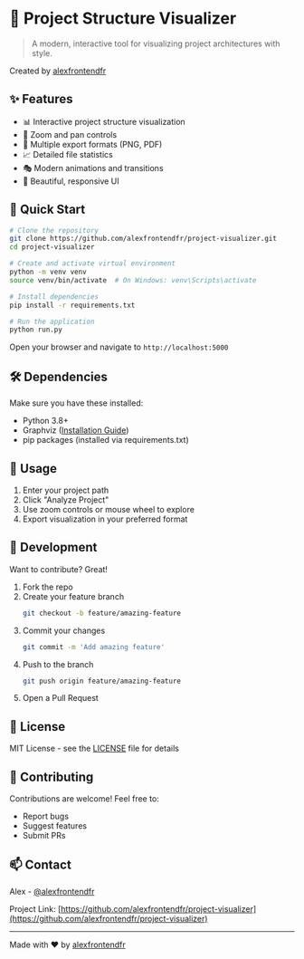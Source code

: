 # 🎨 Project Structure Visualizer

> A modern, interactive tool for visualizing project architectures with style.

Created by [alexfrontendfr](https://github.com/alexfrontendfr)

## ✨ Features

- 📊 Interactive project structure visualization
- 🎯 Zoom and pan controls
- 💾 Multiple export formats (PNG, PDF)
- 📈 Detailed file statistics
- 🎭 Modern animations and transitions
- 🎨 Beautiful, responsive UI

## 🚀 Quick Start

```bash
# Clone the repository
git clone https://github.com/alexfrontendfr/project-visualizer.git
cd project-visualizer

# Create and activate virtual environment
python -m venv venv
source venv/bin/activate  # On Windows: venv\Scripts\activate

# Install dependencies
pip install -r requirements.txt

# Run the application
python run.py
```

Open your browser and navigate to `http://localhost:5000`

## 🛠️ Dependencies

Make sure you have these installed:

- Python 3.8+
- Graphviz ([Installation Guide](https://graphviz.org/download/))
- pip packages (installed via requirements.txt)

## 📖 Usage

1. Enter your project path
2. Click "Analyze Project"
3. Use zoom controls or mouse wheel to explore
4. Export visualization in your preferred format

## 🎨 Development

Want to contribute? Great!

1. Fork the repo
2. Create your feature branch
   ```bash
   git checkout -b feature/amazing-feature
   ```
3. Commit your changes
   ```bash
   git commit -m 'Add amazing feature'
   ```
4. Push to the branch
   ```bash
   git push origin feature/amazing-feature
   ```
5. Open a Pull Request

## 📝 License

MIT License - see the [LICENSE](LICENSE) file for details

## 🤝 Contributing

Contributions are welcome! Feel free to:

- Report bugs
- Suggest features
- Submit PRs

## 📫 Contact

Alex - [@alexfrontendfr](https://github.com/alexfrontendfr)

Project Link: [https://github.com/alexfrontendfr/project-visualizer](https://github.com/alexfrontendfr/project-visualizer)

---

Made with ❤️ by [alexfrontendfr](https://github.com/alexfrontendfr)
